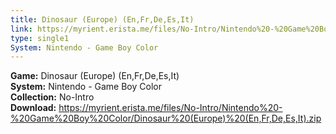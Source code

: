 ```yaml
---
title: Dinosaur (Europe) (En,Fr,De,Es,It)
link: https://myrient.erista.me/files/No-Intro/Nintendo%20-%20Game%20Boy%20Color/Dinosaur%20(Europe)%20(En,Fr,De,Es,It).zip
type: single1
System: Nintendo - Game Boy Color
---
```

<b>Game:</b> Dinosaur (Europe) (En,Fr,De,Es,It)<br>
<b>System:</b> Nintendo - Game Boy Color<br>
<b>Collection:</b> No-Intro<br>
<b>Download:</b> https://myrient.erista.me/files/No-Intro/Nintendo%20-%20Game%20Boy%20Color/Dinosaur%20(Europe)%20(En,Fr,De,Es,It).zip